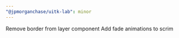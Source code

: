 ```yaml
---
"@jpmorganchase/uitk-lab": minor
---
```


Remove border from layer component
Add fade animations to scrim
